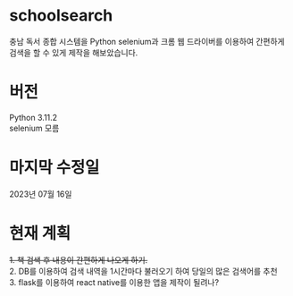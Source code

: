 # schoolsearch
충남 독서 종합 시스템을 Python selenium과 크롬 웹 드라이버를 이용하여 간편하게 검색을 할 수 있게 제작을 해보았습니다.

# 버전
Python 3.11.2   
selenium 모름   

# 마지막 수정일
2023년 07월 16일

# 현재 계획
~~1. 책 검색 후 내용이 간편하게 나오게 하기.~~  
2. DB를 이용하여 검색 내역을 1시간마다 불러오기 하여 당일의 많은 검색어를 추천  
3. flask를 이용하여 react native를 이용한 앱을 제작이 될려나?  
